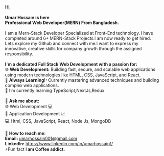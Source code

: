 Hi,
<br/>
<br/>
**Umar Hossain is here**
<br/>
**Professional Web Developer(MERN) From Bangladesh.**
<br/>
<br/>
I am a Mern-Stack Developer Specialized at Front-End technology. I have completed around 6+ MERN-Stack Projects.I am now ready to get hired. Lets explore my Github and connect with me.I want to express my innovative, creative skills for company growth through the assigned responsibility.
<br/>
<br/>
**I'm a dedicated Full Stack Web Development with a passion for:**
<br/>
🌐 **Web Development:** Building fast, secure, and scalable web applications using modern technologies like HTML, CSS, JavaScript, and React.
<br/>
🔎 **Always Learning!:** Currently mastering advanced techniques and building complex web applications.
<br/>
🌱 I’m currently learning TypeScript,NextJs,Redux
<br/>
<br/>
💬 **Ask me about:**
<br/>
🌐 Web Development 💻
<br/>
📱 Application Development 📈
<br/>
💻 Html, CSS, JavaScript, React, Node Js, MongoDB
<br/>
<br/>
📲 **How to reach me:**
 <br/>
        **Email:** umarhossain001@gmail.com
 <br/>
        **LinkedIn:** https://www.linkedin.com/in/umarhossain1/
 <br/>
⚡Fun fact **I am Coffee addict.**
